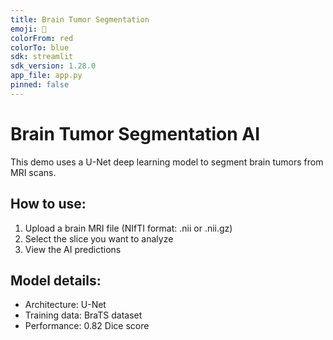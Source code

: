 ```yaml
---
title: Brain Tumor Segmentation
emoji: 🧠
colorFrom: red
colorTo: blue
sdk: streamlit
sdk_version: 1.28.0
app_file: app.py
pinned: false
---
```


# Brain Tumor Segmentation AI

This demo uses a U-Net deep learning model to segment brain tumors from MRI scans.

## How to use:
1. Upload a brain MRI file (NIfTI format: .nii or .nii.gz)
2. Select the slice you want to analyze
3. View the AI predictions

## Model details:
- Architecture: U-Net
- Training data: BraTS dataset
- Performance: 0.82 Dice score
